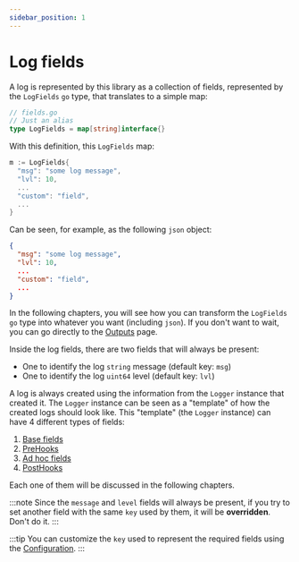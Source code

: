 ```yaml
---
sidebar_position: 1
---
```


# Log fields

A log is represented by this library as a collection of fields, represented by the `LogFields` `go` type, that translates to a simple map:

```go
// fields.go
// Just an alias
type LogFields = map[string]interface{}
```

With this definition, this `LogFields` map:

```go
m := LogFields{
  "msg": "some log message",
  "lvl": 10,
  ...
  "custom": "field",
  ...
}
```

Can be seen, for example, as the following `json` object:

```json
{
  "msg": "some log message",
  "lvl": 10,
  ...
  "custom": "field",
  ...
}
```

In the following chapters, you will see how you can transform the `LogFields` `go` type into whatever you want (including `json`). If you don't want to wait, you can go directly to the [Outputs](outputs.md) page.

Inside the log fields, there are two fields that will always be present:

- One to identify the log `string` message (default key: `msg`)
- One to identify the log `uint64` level (default key: `lvl`)

A log is always created using the information from the `Logger` instance that created it. The `Logger` instance can be seen as a "template" of how the created logs should look like. This "template" (the `Logger` instance) can have 4 different types of fields:

1. [Base fields](base_fields.md)
2. [PreHooks](pre_hooks.md)
3. [Ad hoc fields](adhoc_fields.md)
2. [PostHooks](post_hooks.md)

Each one of them will be discussed in the following chapters. 

:::note
Since the `message` and `level` fields will always be present, if you try to set another field with the same `key` used by them, it will be **overridden**. Don't do it.
:::

:::tip
You can customize the `key` used to represent the required fields using the [Configuration](configuration.md).
:::
